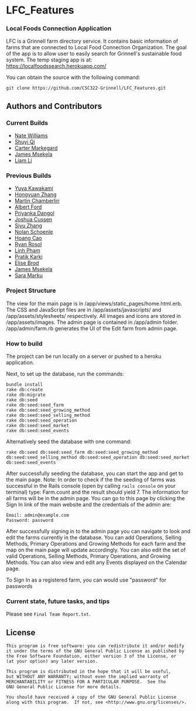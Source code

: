 # LFC_Features
### Local Foods Connection Application

LFC is a Grinnell farm directory service. It contains basic information of farms that are connected to Local Food Connection Organization. The goal of the app is to allow user to easily search for Grinnell's sustainable food system.  The temp staging app is at: https://localfoodssearch.herokuapp.com/

You can obtain the source with the following command:
```shell
git clone https://github.com/CSC322-Grinnell/LFC_Features.git
```

## Authors and Contributors

### Current Builds
- [Nate Williams](https://github.com/NateWilliams2)
- [Shuyi Qi](https://github.com/qishuyi)
- [Carter Markegard](https://github.com/carterMarkegard)
- [James Msekela](https://github.com/jamesalexmsekela)
- [Liam Li](https://github.com/liamlhy)


### Previous Builds

- [Yuya Kawakami](https://github.com/yuya737)
- [Hongyuan Zhang]()
- [Martin Chamberlin]()
- [Albert Ford]()
- [Priyanka Dangol]()
- [Joshua Cussen](https://github.com/nomadicTree)
- [Siyu Zhang](https://github.com/zhangsiyu1103)
- [Nolan Schoenle](https://github.com/NSchoenle)
- [Hoang Cao]()
- [Ryan Rosol]()
- [Linh Pham](https://github.com/linhpha)
- [Pratik Karki](https://github.com/karkipra)
- [Elise Brod](https://github.com/brodelis)
- [James Msekela](https://github.com/jamesalexmsekela)
- [Sara Marku](https://github.com/saramarku)

### Project Structure

The view for the main page is in /app/views/static_pages/home.html.erb.
The CSS and JavaScript files are in /app/assets/javascripts/ and /app/assets/stylesheets/ respectively.
All images and icons are stored in /app/assets/images.
The admin page is contained in /app/admin folder.
/app/admin/farm.rb generates the UI of the Edit farm from admin page.

### How to build

The project can be run locally on a server or pushed to a heroku application.

Next, to set up the database, run the commands:

```
bundle install
rake db:create
rake db:migrate
rake db:seed
rake db:seed:seed_farm
rake db:seed:seed_growing_method
rake db:seed:seed_selling_method
rake db:seed:seed_operation
rake db:seed:seed_market
rake db:seed:seed_events
```
Alternatively seed the database with one command:
```
rake db:seed db:seed:seed_farm db:seed:seed_growing_method db:seed:seed_selling_method db:seed:seed_operation db:seed:seed_market db:seed:seed_events
```

After successfully seeding the database, you can start the app and get to the main page.
Note: In order to check if the the seeding of farms was successful in the Rails console (open by calling `rails console` on your terminal) type: Farm.count and the result should yield 7. The information for all farms will be in the admin page. You can go to this page by clicking the Sign In link of the main website and the credentials of the admin are:
```
Email: admin@example.com
Password: password
```
After successfully signing in to the admin page you can navigate to look and edit the farms currently in the database. You can add Operations, Selling Methods, Primary Operations and Growing Methods for each farm and the map on the main page will update accordingly. You can also edit the set of valid Operations, Selling Methods, Primary Operations, and Growing Methods. You can also view and edit any Events displayed on the Calendar page.

To Sign In as a registered farm, you can would use "password" for passwords


### Current state, future tasks, and tips
Please see `Final Team Report.txt`.


## License
```
This program is free software: you can redistribute it and/or modify
it under the terms of the GNU General Public License as published by
the Free Software Foundation, either version 3 of the License, or
(at your option) any later version.

This program is distributed in the hope that it will be useful,
but WITHOUT ANY WARRANTY; without even the implied warranty of
MERCHANTABILITY or FITNESS FOR A PARTICULAR PURPOSE.  See the
GNU General Public License for more details.

You should have received a copy of the GNU General Public License
along with this program.  If not, see <http://www.gnu.org/licenses/>.
```
